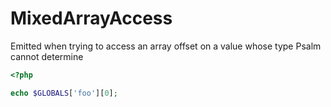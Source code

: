 # MixedArrayAccess

Emitted when trying to access an array offset on a value whose type Psalm cannot determine

```php
<?php

echo $GLOBALS['foo'][0];
```
